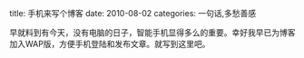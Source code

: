 title: 手机来写个博客
date: 2010-08-02
categories: 一句话,多愁善感

早就料到有今天，没有电脑的日子，智能手机显得多么的重要。幸好我早已为博客加入WAP版，方便手机登陆和发布文章。就写到这里吧。
